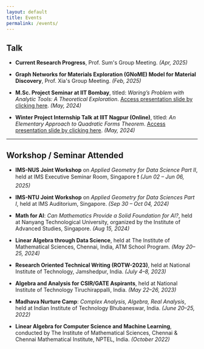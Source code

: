 ```yaml
---
layout: default
title: Events
permalink: /events/
---
```


## Talk

- **Current Research Progress**, Prof. Sum's Group Meeting. _(Apr, 2025)_

- **Graph Networks for Materials Exploration (GNoME) Model for Material Discovery**, Prof. Xia's Group Meeting. _(Feb, 2025)_

- **M.Sc. Project Seminar at IIT Bombay**, titled: *Waring’s Problem with Analytic Tools: A Theoretical Exploration*. [Access presentation slide by clicking here](#). _(May, 2024)_

- **Winter Project Internship Talk at IIIT Nagpur (Online)**, titled: *An Elementary Approach to Quadratic Forms Theorem*. [Access presentation slide by clicking here](#). _(May, 2024)_

---

## Workshop / Seminar Attended

- **IMS-NUS Joint Workshop** on *Applied Geometry for Data Science Part II*, held at IMS Executive Seminar Room, Singapore ❗ _(Jun 02 – Jun 06, 2025)_

- **IMS-NTU Joint Workshop** on *Applied Geometry for Data Sciences Part I*, held at IMS Auditorium, Singapore. _(Sep 30 – Oct 04, 2024)_

- **Math for AI**: *Can Mathematics Provide a Solid Foundation for AI?*, held at Nanyang Technological University, organized by the Institute of Advanced Studies, Singapore. _(Aug 15, 2024)_

- **Linear Algebra through Data Science**, held at The Institute of Mathematical Sciences, Chennai, India, ATM School Program. _(May 20–25, 2024)_

- **Research Oriented Technical Writing (ROTW-2023)**, held at National Institute of Technology, Jamshedpur, India. _(July 4–8, 2023)_

- **Algebra and Analysis for CSIR/GATE Aspirants**, held at National Institute of Technology Tiruchirappalli, India. _(May 22–26, 2023)_

- **Madhava Nurture Camp**: *Complex Analysis, Algebra, Real Analysis*, held at Indian Institute of Technology Bhubaneswar, India. _(June 20–25, 2022)_

- **Linear Algebra for Computer Science and Machine Learning**, conducted by The Institute of Mathematical Sciences, Chennai & Chennai Mathematical Institute, NPTEL, India. _(October 2022)_
